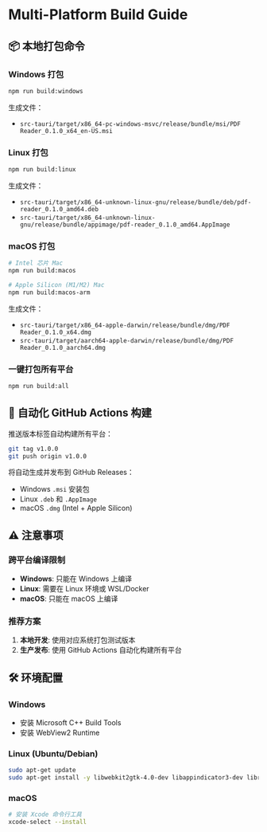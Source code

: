 # Multi-Platform Build Guide

## 📦 本地打包命令

### Windows 打包
```bash
npm run build:windows
```
生成文件：
- `src-tauri/target/x86_64-pc-windows-msvc/release/bundle/msi/PDF Reader_0.1.0_x64_en-US.msi`

### Linux 打包  
```bash
npm run build:linux
```
生成文件：
- `src-tauri/target/x86_64-unknown-linux-gnu/release/bundle/deb/pdf-reader_0.1.0_amd64.deb`
- `src-tauri/target/x86_64-unknown-linux-gnu/release/bundle/appimage/pdf-reader_0.1.0_amd64.AppImage`

### macOS 打包
```bash
# Intel 芯片 Mac
npm run build:macos

# Apple Silicon (M1/M2) Mac
npm run build:macos-arm
```
生成文件：
- `src-tauri/target/x86_64-apple-darwin/release/bundle/dmg/PDF Reader_0.1.0_x64.dmg`
- `src-tauri/target/aarch64-apple-darwin/release/bundle/dmg/PDF Reader_0.1.0_aarch64.dmg`

### 一键打包所有平台
```bash
npm run build:all
```

## 🚀 自动化 GitHub Actions 构建

推送版本标签自动构建所有平台：

```bash
git tag v1.0.0
git push origin v1.0.0
```

将自动生成并发布到 GitHub Releases：
- Windows `.msi` 安装包
- Linux `.deb` 和 `.AppImage` 
- macOS `.dmg` (Intel + Apple Silicon)

## ⚠️ 注意事项

### 跨平台编译限制
- **Windows**: 只能在 Windows 上编译
- **Linux**: 需要在 Linux 环境或 WSL/Docker 
- **macOS**: 只能在 macOS 上编译

### 推荐方案
1. **本地开发**: 使用对应系统打包测试版本
2. **生产发布**: 使用 GitHub Actions 自动化构建所有平台

## 🛠️ 环境配置

### Windows
- 安装 Microsoft C++ Build Tools
- 安装 WebView2 Runtime

### Linux (Ubuntu/Debian)
```bash
sudo apt-get update
sudo apt-get install -y libwebkit2gtk-4.0-dev libappindicator3-dev librsvg2-dev patchelf
```

### macOS
```bash
# 安装 Xcode 命令行工具
xcode-select --install
```
